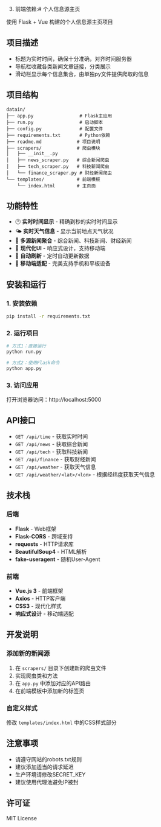 
3. 前端依赖:# 个人信息源主页

使用 Flask + Vue 构建的个人信息源主页项目

## 项目描述

- 标题为实时时间，确保十分准确，对齐时间服务器
- 导航栏收藏各类新闻文章链接，分类展示
- 滑动栏显示每个信息集合，由单独py文件提供爬取的信息

## 项目结构

```
datain/
├── app.py                 # Flask主应用
├── run.py                 # 启动脚本
├── config.py              # 配置文件
├── requirements.txt       # Python依赖
├── readme.md             # 项目说明
├── scrapers/             # 爬虫模块
│   ├── __init__.py
│   ├── news_scraper.py   # 综合新闻爬虫
│   ├── tech_scraper.py   # 科技新闻爬虫
│   └── finance_scraper.py # 财经新闻爬虫
└── templates/            # 前端模板
    └── index.html        # 主页面
```

## 功能特性

- 🕐 **实时时间显示** - 精确到秒的实时时间显示
- 🌤️ **实时天气信息** - 显示当前地点天气状况
- 📰 **多源新闻聚合** - 综合新闻、科技新闻、财经新闻
- 🎨 **现代化UI** - 响应式设计，支持移动端
- 🔄 **自动刷新** - 定时自动更新数据
- 📱 **移动端适配** - 完美支持手机和平板设备

## 安装和运行

### 1. 安装依赖

```bash
pip install -r requirements.txt
```

### 2. 运行项目

```bash
# 方式1：直接运行
python run.py

# 方式2：使用Flask命令
python app.py
```

### 3. 访问应用

打开浏览器访问：http://localhost:5000

## API接口

- `GET /api/time` - 获取实时时间
- `GET /api/news` - 获取综合新闻
- `GET /api/tech` - 获取科技新闻
- `GET /api/finance` - 获取财经新闻
- `GET /api/weather` - 获取天气信息
- `GET /api/weather/<lat>/<lon>` - 根据经纬度获取天气信息

## 技术栈

### 后端
- **Flask** - Web框架
- **Flask-CORS** - 跨域支持
- **requests** - HTTP请求库
- **BeautifulSoup4** - HTML解析
- **fake-useragent** - 随机User-Agent

### 前端
- **Vue.js 3** - 前端框架
- **Axios** - HTTP客户端
- **CSS3** - 现代化样式
- **响应式设计** - 移动端适配

## 开发说明

### 添加新的新闻源

1. 在 `scrapers/` 目录下创建新的爬虫文件
2. 实现爬虫类和方法
3. 在 `app.py` 中添加对应的API路由
4. 在前端模板中添加新的标签页

### 自定义样式

修改 `templates/index.html` 中的CSS样式部分

## 注意事项

- 请遵守网站的robots.txt规则
- 建议添加适当的请求延迟
- 生产环境请修改SECRET_KEY
- 建议使用代理池避免IP被封

## 许可证

MIT License
